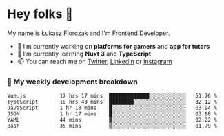 # Hey folks 👋

My name is Łukasz Florczak and I'm Frontend Developer. 

- 🔭 I’m currently working on **platforms for gamers** and **app for tutors**
- 🌱 I’m currently learning **Nuxt 3** and **TypeScript**
- 📫 You can reach me on [Twitter](https://twitter.com/lukaszflorczak), [LinkedIn](https://pl.linkedin.com/in/lukasz-florczak) or [Instagram](https://instagram.com/lukaszflorczak)


### 🧮 My weekly development breakdown

<!--START_SECTION:waka-->

```text
Vue.js           17 hrs 17 mins  █████████████░░░░░░░░░░░░   51.76 %
TypeScript       10 hrs 43 mins  ████████░░░░░░░░░░░░░░░░░   32.12 %
JavaScript       1 hr 18 mins    █░░░░░░░░░░░░░░░░░░░░░░░░   03.94 %
JSON             1 hr 17 mins    █░░░░░░░░░░░░░░░░░░░░░░░░   03.88 %
YAML             44 mins         ▓░░░░░░░░░░░░░░░░░░░░░░░░   02.22 %
Bash             35 mins         ▒░░░░░░░░░░░░░░░░░░░░░░░░   01.79 %
```

<!--END_SECTION:waka-->

<!--
**lukaszflorczak/lukaszflorczak** is a ✨ _special_ ✨ repository because its `README.md` (this file) appears on your GitHub profile.

Here are some ideas to get you started:

- 🔭 I’m currently working on ...
- 🌱 I’m currently learning ...
- 👯 I’m looking to collaborate on ...
- 🤔 I’m looking for help with ...
- 💬 Ask me about ...
- 📫 How to reach me: ...
- 😄 Pronouns: ...
- ⚡ Fun fact: ...
-->
